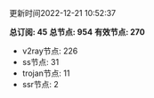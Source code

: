 更新时间2022-12-21 10:52:37

**总订阅: 45**
**总节点: 954**
**有效节点: 270**
- v2ray节点: 226
- ss节点: 31
- trojan节点: 11
- ssr节点: 2
